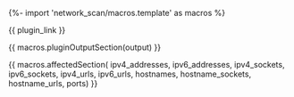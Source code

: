 {%- import 'network_scan/macros.template' as macros %}

{{ plugin_link }}

{{ macros.pluginOutputSection(output) }}

{{ macros.affectedSection(
    ipv4_addresses,
    ipv6_addresses,
    ipv4_sockets,
    ipv6_sockets,
    ipv4_urls,
    ipv6_urls,
    hostnames,
    hostname_sockets,
    hostname_urls,
    ports) }}

